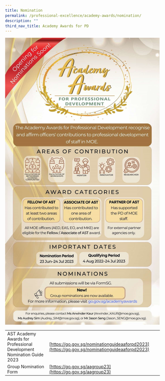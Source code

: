 ```yaml
---
title: Nomination
permalink: /professional-excellence/academy-awards/nomination/
description: ""
third_nav_title: Academy Awards for PD
---
```

![](/images/aa23_poster.png)

|  |  |
|---|---|
| AST Academy Awards for Professional Development Nomination Guide 2023  | [https://go.gov.sg/nominationguideaaforpd2023](https://go.gov.sg/nominationguideaaforpd2023)|
| Group Nomination Form  | [https://go.gov.sg/aagroup23](https://go.gov.sg/aagroup23)|